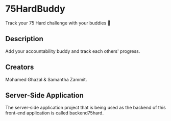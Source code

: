 # 75HardBuddy
Track your 75 Hard challenge with your buddies 🤪

## Description

Add your accountability buddy and track each others' progress.

## Creators

Mohamed Ghazal & Samantha Zammit.

## Server-Side Application

The server-side application project that is being used as the backend of this front-end application is called backend75hard.
